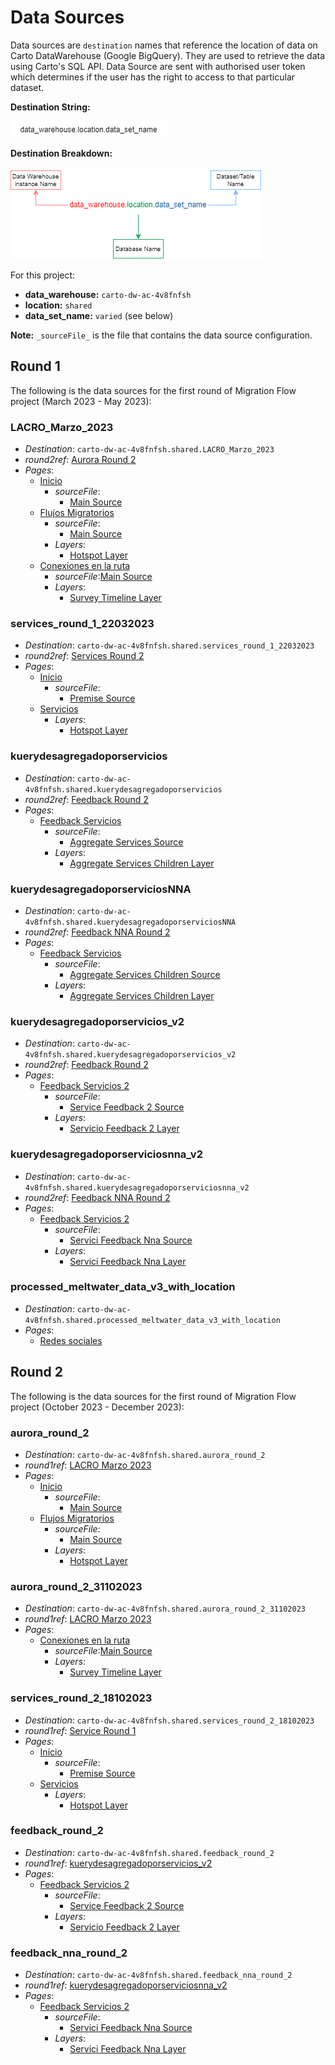# Data Sources

Data sources are `destination` names that reference the location of data on Carto DataWarehouse (Google BigQuery). They are used to retrieve the data using Carto's SQL API. Data Source are sent with authorised user token which determines if the user has the right to access to that particular dataset.

**Destination String:**

![destination](assets/carto_data_source_structure_norm.png)

**Destination Breakdown:**

![destination](/docs/assets/carto_data_source_structure_details.png)

For this project:

- **data_warehouse:** `carto-dw-ac-4v8fnfsh`
- **location:** `shared`
- **data_set_name:** `varied` (see below)

**Note:** `_sourceFile_` is the file that contains the data source configuration.

## Round 1

The following is the data sources for the first round of Migration Flow project (March 2023 - May 2023):

### LACRO_Marzo_2023

- _Destination_: `carto-dw-ac-4v8fnfsh.shared.LACRO_Marzo_2023`
- _round2ref_: [Aurora Round 2](#aurora_round_2)
- _Pages_:
  - [Inicio](/src/components/views/Introduction.tsx)
    - _sourceFile_:
      - [Main Source](/src/data/sources/mainSource.ts)
  - [Flujos Migratorios](/src/components/views/MigrationFlow.tsx)
    - _sourceFile_:
      - [Main Source](/src/data/sources/mainSource.ts)
    - _Layers_:
      - [Hotspot Layer](/src/components/layers/HotspotsLayer.tsx)
  - [Conexiones en la ruta](/src/components/views/DinámicaAurora.tsx)
    - _sourceFile_:[Main Source](/src/data/sources/mainSource.ts)
    - _Layers_:
      - [Survey Timeline Layer](/src/components/layers/SurveyTimelineLayer.tsx)

### services_round_1_22032023

- _Destination_: `carto-dw-ac-4v8fnfsh.shared.services_round_1_22032023`
- _round2ref_: [Services Round 2](#services_round_2_18102023)
- _Pages_:
  - [Inicio](/src/components/views/Introduction.tsx)
    - _sourceFile_:
      - [Premise Source](/src/data/sources/premiseSource.ts)
  - [Servicios](/src/components/views/PremiseService.tsx)
    - _Layers_:
      - [Hotspot Layer](/src/components/layers/HotspotsLayer.tsx)

### kuerydesagregadoporservicios

- _Destination_: `carto-dw-ac-4v8fnfsh.shared.kuerydesagregadoporservicios`
- _round2ref_: [Feedback Round 2](#feedback_round_2)
- _Pages_:
  - [Feedback Servicios](/src/components/views/Services.tsx)
    - _sourceFile_:
      - [Aggregate Services Source](/src/data/sources/aggregateServicesSource.ts)
    - _Layers_:
      - [Aggregate Services Children Layer](/src/components/layers/AggregateServicesChildrenLayer.tsx)

### kuerydesagregadoporserviciosNNA

- _Destination_: `carto-dw-ac-4v8fnfsh.shared.kuerydesagregadoporserviciosNNA`
- _round2ref_: [Feedback NNA Round 2](#feedback_nna_round_2)
- _Pages_:
  - [Feedback Servicios](/src/components/views/Services.tsx)
    - _sourceFile_:
      - [Aggregate Services Children Source](/src/data/sources/aggreateServiceChildrenSource.ts)
    - _Layers_:
      - [Aggregate Services Children Layer](/src/components/layers/AggregateServicesChildrenLayer.tsx)

### kuerydesagregadoporservicios_v2

- _Destination_: `carto-dw-ac-4v8fnfsh.shared.kuerydesagregadoporservicios_v2`
- _round2ref_: [Feedback Round 2](#feedback_round_2)
- _Pages_:
  - [Feedback Servicios 2](/src/components/views/ServicioFeedback2.tsx)
    - _sourceFile_:
      - [Service Feedback 2 Source](/src/data/sources/serviceFeedbackV2Source.ts)
    - _Layers_:
      - [Servicio Feedback 2 Layer](/src/components/layers/ServicioFeedback_2Layer.tsx)

### kuerydesagregadoporserviciosnna_v2

- _Destination_: `carto-dw-ac-4v8fnfsh.shared.kuerydesagregadoporserviciosnna_v2`
- _round2ref_: [Feedback NNA Round 2](#feedback_nna_round_2)
- _Pages_:
  - [Feedback Servicios 2](/src/components/views/ServicioFeedback2.tsx)
    - _sourceFile_:
      - [Servici Feedback Nna Source](/src/data/sources/serviceFeedbackNnaV2Source.ts)
    - _Layers_:
      - [Servici Feedback Nna Layer](/src/components/layers/ServiciFeedbackNnaLayer.tsx)

### processed_meltwater_data_v3_with_location

- _Destination_: `carto-dw-ac-4v8fnfsh.shared.processed_meltwater_data_v3_with_location`
- _Pages_:
  - [Redes sociales](/src/components/views/Media.tsx)

## Round 2

The following is the data sources for the first round of Migration Flow project (October 2023 - December 2023):

### aurora_round_2

- _Destination_: `carto-dw-ac-4v8fnfsh.shared.aurora_round_2`
- _round1ref_: [LACRO Marzo 2023](#lacro_marzo_2023)
- _Pages_:
  - [Inicio](/src/components/views/Introduction.tsx)
    - _sourceFile_:
      - [Main Source](/src/data/sources/mainSource.ts)
  - [Flujos Migratorios](/src/components/views/MigrationFlow.tsx)
    - _sourceFile_:
      - [Main Source](/src/data/sources/mainSource.ts)
    - _Layers_:
      - [Hotspot Layer](/src/components/layers/HotspotsLayer.tsx)

### aurora_round_2_31102023

- _Destination_: `carto-dw-ac-4v8fnfsh.shared.aurora_round_2_31102023`
- _round1ref_: [LACRO Marzo 2023](#lacro_marzo_2023)
- _Pages_:
  - [Conexiones en la ruta](/src/components/views/DinámicaAurora.tsx)
    - _sourceFile_:[Main Source](/src/data/sources/mainSource.ts)
    - _Layers_:
      - [Survey Timeline Layer](/src/components/layers/SurveyTimelineLayer.tsx)

### services_round_2_18102023

- _Destination_: `carto-dw-ac-4v8fnfsh.shared.services_round_2_18102023`
- _round1ref_: [Service Round 1](#services_round_1_22032023)
- _Pages_:
  - [Inicio](/src/components/views/Introduction.tsx)
    - _sourceFile_:
      - [Premise Source](/src/data/sources/premiseSource.ts)
  - [Servicios](/src/components/views/PremiseService.tsx)
    - _Layers_:
      - [Hotspot Layer](/src/components/layers/HotspotsLayer.tsx)

### feedback_round_2

- _Destination_: `carto-dw-ac-4v8fnfsh.shared.feedback_round_2`
- _round1ref_: [kuerydesagregadoporservicios_v2](#kuerydesagregadoporservicios_v2)
- _Pages_:
  - [Feedback Servicios 2](/src/components/views/ServicioFeedback2.tsx)
    - _sourceFile_:
      - [Service Feedback 2 Source](/src/data/sources/serviceFeedbackV2Source.ts)
    - _Layers_:
      - [Servicio Feedback 2 Layer](/src/components/layers/ServicioFeedback_2Layer.tsx)

### feedback_nna_round_2

- _Destination_: `carto-dw-ac-4v8fnfsh.shared.feedback_nna_round_2`
- _round1ref_: [kuerydesagregadoporserviciosnna_v2](#kuerydesagregadoporserviciosnna_v2)
- _Pages_:
  - [Feedback Servicios 2](/src/components/views/ServicioFeedback2.tsx)
    - _sourceFile_:
      - [Servici Feedback Nna Source](/src/data/sources/serviceFeedbackNnaV2Source.ts)
    - _Layers_:
      - [Servici Feedback Nna Layer](/src/components/layers/ServiciFeedbackNnaLayer.tsx)
